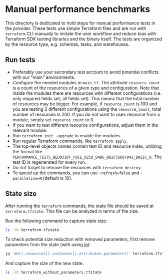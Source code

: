 # Manual performance benchmarks

This directory is dedicated to hold steps for manual performance tests in the provider. These tests use simple Terraform files and are run with `terraform` CLI manually to imitate the user workflow and reduce bias with Terraform SDK testing libraries and the binary itself.
The tests are organized by the resource type, e.g. schemas, tasks, and warehouses.

## Run tests

- Preferably use your secondary test account to avoid potential conflicts with our "main" environments.
- Configure the needed modules in `main.tf`. The attribute `resource_count` is a count of the resources of a given type and configuration. Note that inside the modules there are resources with different configurations (i.e. only required fields set, all fields set). This means that the total number of resources may be bigger. For example, if `resource_count` is 100 and you are testing 2 different configurations using the `resource_count`, total number of resources is 200. If you do not want to uses resource from a module, simply set `resource_count` to 0.
- If you want to test different resource configurations, adjust them in the relevant module.
- Run `terraform init -upgrade` to enable the modules.
- Run regular Terraform commands, like `terraform apply`.
- The top-level objects names contain test ID and resource index, utilizing the format like `PERFORMANCE_TESTS_BED9310F_F8CE_D2CD_D4B6_B82F56D6FD42_BASIC_0`. The test ID is regenerated for every run.
- Do not forget to remove the resources with `terraform destroy`.
- To speed up the commands, you can use `-refresh=false` and `-parallelism=N` (default is 10).

## State size

After running the `terraform` commands, the state file should be saved at `terraform.tfstate`. This file can be analyzed in terms of file size.

Run the following command to capture state size:

```bash
ls -lh terraform.tfstate
```

To check potential size reduction with removed parameters, first remove parameters from the state (with using [jq](https://github.com/jqlang/jq)):

```bash
jq 'del(.resources[].instances[].attributes.parameters)' terraform.tfstate > terraform_without_parameters.tfstate
```

And capture the size of the new state.

```bash
ls -lh terraform_without_parameters.tfstate
```
